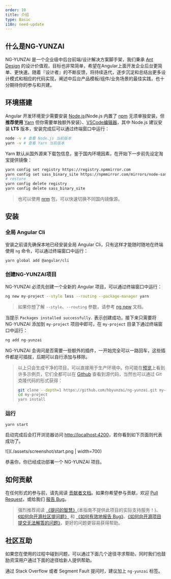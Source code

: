 ```yaml
---
order: 10
title: 介绍
type: Basic
i18n: need-update
---
```


## 什么是NG-YUNZAI

NG-YUNZAI 是一个企业级中后台前端/设计解决方案脚手架，我们秉承 [Ant Design](https://ant.design/) 的设计价值观，目标也非常简单，希望在Angular上面开发企业后台更简单、更快速。随着『设计者』的不断反馈，将持续迭代，逐步沉淀和总结出更多设计模式和相应的代码实现，阐述中后台产品模板/组件/业务场景的最佳实践，也十分期待你的参与和共建。

## 环境搭建

Angular 开发环境至少需要安装 [Node.js](https://nodejs.org/en/download/)(Node.js 内置了 [npm](https://www.npmjs.com/get-npm) 无须单独安装，但**推荐使用** [Yarn](https://yarnpkg.com/) 但你需要单独额外安装）、[VSCode编辑器](https://code.visualstudio.com/)，其中 Node.js 建议安装 **LTS** 版本，安装完成后可以通过终端窗口中运行：

```bash
node -v # 查看 Node.js 当前版本
yarn -v # 查看 Yarn 当前版本
```

Yarn 默认从国外源来下载包信息，鉴于国内环境因素，在开始下一步前先设定淘宝提供镜像：

```bash
yarn config set registry https://registry.npmmirror.com
yarn config set sass_binary_site https://npmmirror.com/mirrors/node-sass
# restore
yarn config delete registry
yarn config delete sass_binary_site
```

> 也可以使用 [nrm](https://www.npmjs.com/package/nrm) 包，可以快速切换不同国内镜像源。

## 安装

### 全局 Angular Cli

安装之前请先确保本地已经安装全局 Angular Cli，只有这样才能随时随地在终端使用 `ng` 命令，可以通过终端窗口中运行：

```bash
yarn global add @angular/cli
```

### 创建NG-YUNZAI项目

NG-YUNZAI 必须先创建一个全新的 Angular 项目，可以通过终端窗口中运行：

```bash
ng new my-project --style less --routing --package-manager yarn
```

> 如果你想了解 `--style`、`--routing` 参数，请参考 [ng new](https://angular.io/cli/new#options) 文档。

当提示 `Packages installed successfully.` 表示创建成功，接下来只需要将 NG-YUNZAI 添加到 `my-project` 项目中即可，在 `my-project` 目录下通过终端窗口中运行：

```bash
ng add ng-yunzai
```

NG-YUNZAI 会询问是否需要一些额外的插件，一开始完全可以一路回车，这些插件都是可插拔，后期可以自行添加与移除。

> 以上只会生成干净的项目，可以直接用于生产环境中。你可能在[预览](https://ng-yunzai.gitee.io/)上看到许多示例页，它们全都可以在 [Github](https://github.com/hbyunzai/ng-yunzai) 查看到源代码，当然也可以通过 Git 克隆代码的形式获得：
> ```bash
> git clone --depth=1 https://github.com/hbyunzai/ng-yunzai.git my-project
> cd my-project
> yarn install
> ```

### 运行

```bash
yarn start
```

启动完成后会打开浏览器访问 [http://localhost:4200](http://localhost:4200)，若你看到如下页面则代表成功了。

![](./assets/screenshot/start.png | width=700)

恭喜你，你已经成功部署一个 NG-YUNZAI 项目。

## 如何贡献

在任何形式的参与前，请先阅读 [贡献者文档](/docs/contributing)。如果你希望参与贡献，欢迎 [Pull Request](https://github.com/hbyunzai/ng-yunzai/pulls)，或给我们 [报告 Bug](https://github.com/hbyunzai/ng-yunzai/issues)。

> 强烈推荐阅读 [《提问的智慧》](https://github.com/ryanhanwu/How-To-Ask-Questions-The-Smart-Way)(本指南不提供此项目的实际支持服务！)、[《如何向开源社区提问题》](https://github.com/seajs/seajs/issues/545) 和 [《如何有效地报告 Bug》](http://www.chiark.greenend.org.uk/%7Esgtatham/bugs-cn.html)、[《如何向开源项目提交无法解答的问题》](https://zhuanlan.zhihu.com/p/25795393)，更好的问题更容易获得帮助。

## 社区互助

如果您在使用的过程中碰到问题，可以通过下面几个途径寻求帮助，同时我们也鼓励资深用户通过下面的途径给新人提供帮助。

通过 Stack Overflow 或者 Segment Fault 提问时，建议加上 `ng-yunzai` 标签。
